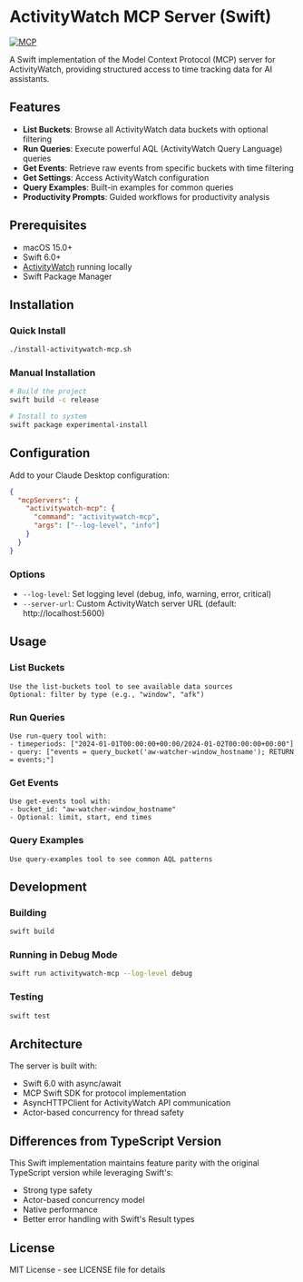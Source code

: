 # ActivityWatch MCP Server (Swift)

[![MCP](https://img.shields.io/badge/MCP-1.0.2-blue)](https://modelcontextprotocol.io)

A Swift implementation of the Model Context Protocol (MCP) server for ActivityWatch, providing structured access to time tracking data for AI assistants.

## Features

- **List Buckets**: Browse all ActivityWatch data buckets with optional filtering
- **Run Queries**: Execute powerful AQL (ActivityWatch Query Language) queries
- **Get Events**: Retrieve raw events from specific buckets with time filtering
- **Get Settings**: Access ActivityWatch configuration
- **Query Examples**: Built-in examples for common queries
- **Productivity Prompts**: Guided workflows for productivity analysis

## Prerequisites

- macOS 15.0+
- Swift 6.0+
- [ActivityWatch](https://activitywatch.net/) running locally
- Swift Package Manager

## Installation

### Quick Install

```bash
./install-activitywatch-mcp.sh
```

### Manual Installation

```bash
# Build the project
swift build -c release

# Install to system
swift package experimental-install
```

## Configuration

Add to your Claude Desktop configuration:

```json
{
  "mcpServers": {
    "activitywatch-mcp": {
      "command": "activitywatch-mcp",
      "args": ["--log-level", "info"]
    }
  }
}
```

### Options

- `--log-level`: Set logging level (debug, info, warning, error, critical)
- `--server-url`: Custom ActivityWatch server URL (default: http://localhost:5600)

## Usage

### List Buckets
```
Use the list-buckets tool to see available data sources
Optional: filter by type (e.g., "window", "afk")
```

### Run Queries
```
Use run-query tool with:
- timeperiods: ["2024-01-01T00:00:00+00:00/2024-01-02T00:00:00+00:00"]
- query: ["events = query_bucket('aw-watcher-window_hostname'); RETURN = events;"]
```

### Get Events
```
Use get-events tool with:
- bucket_id: "aw-watcher-window_hostname"
- Optional: limit, start, end times
```

### Query Examples
```
Use query-examples tool to see common AQL patterns
```

## Development

### Building

```bash
swift build
```

### Running in Debug Mode

```bash
swift run activitywatch-mcp --log-level debug
```

### Testing

```bash
swift test
```

## Architecture

The server is built with:
- Swift 6.0 with async/await
- MCP Swift SDK for protocol implementation
- AsyncHTTPClient for ActivityWatch API communication
- Actor-based concurrency for thread safety

## Differences from TypeScript Version

This Swift implementation maintains feature parity with the original TypeScript version while leveraging Swift's:
- Strong type safety
- Actor-based concurrency model
- Native performance
- Better error handling with Swift's Result types

## License

MIT License - see LICENSE file for details
